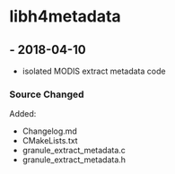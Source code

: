 

# libh4metadata

## <VERSION > - 2018-04-10

 - isolated MODIS extract metadata code

### Source Changed
Added:
 * Changelog.md
 * CMakeLists.txt
 * granule_extract_metadata.c
 * granule_extract_metadata.h
